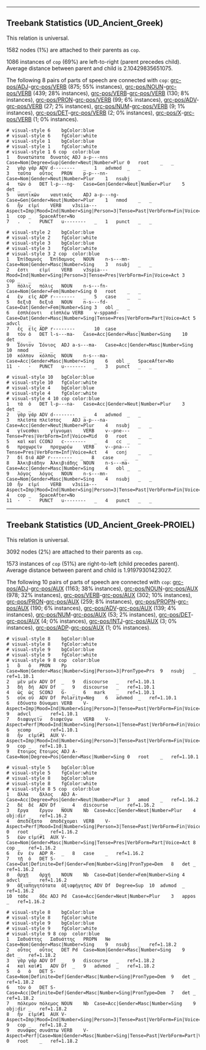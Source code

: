 

--------------------------------------------------------------------------------

## Treebank Statistics (UD_Ancient_Greek)

This relation is universal.

1582 nodes (1%) are attached to their parents as `cop`.

1086 instances of `cop` (69%) are left-to-right (parent precedes child).
Average distance between parent and child is 2.10429835651075.

The following 8 pairs of parts of speech are connected with `cop`: [grc-pos/ADJ]()-[grc-pos/VERB]() (875; 55% instances), [grc-pos/NOUN]()-[grc-pos/VERB]() (439; 28% instances), [grc-pos/VERB]()-[grc-pos/VERB]() (130; 8% instances), [grc-pos/PRON]()-[grc-pos/VERB]() (99; 6% instances), [grc-pos/ADV]()-[grc-pos/VERB]() (27; 2% instances), [grc-pos/NUM]()-[grc-pos/VERB]() (9; 1% instances), [grc-pos/DET]()-[grc-pos/VERB]() (2; 0% instances), [grc-pos/X]()-[grc-pos/VERB]() (1; 0% instances).


~~~ conllu
# visual-style 6	bgColor:blue
# visual-style 6	fgColor:white
# visual-style 1	bgColor:blue
# visual-style 1	fgColor:white
# visual-style 1 6 cop	color:blue
1	δυνατώτατα	δυνατός	ADJ	a-p---nns	Case=Nom|Degree=Sup|Gender=Neut|Number=Plur	0	root	_	_
2	γὰρ	γάρ	ADV	d--------	_	1	advmod	_	_
3	ταῦτα	οὗτος	PRON	p-p---nn-	Case=Nom|Gender=Neut|Number=Plur	1	nsubj	_	_
4	τῶν	ὁ	DET	l-p---ng-	Case=Gen|Gender=Neut|Number=Plur	5	det	_	_
5	ναυτικῶν	ναυτικός	ADJ	a-p---ng-	Case=Gen|Gender=Neut|Number=Plur	1	nmod	_	_
6	ἦν	εἰμί	VERB	v3siia---	Aspect=Imp|Mood=Ind|Number=Sing|Person=3|Tense=Past|VerbForm=Fin|Voice=Act	1	cop	_	SpaceAfter=No
7	.	.	PUNCT	u--------	_	1	punct	_	_

~~~


~~~ conllu
# visual-style 2	bgColor:blue
# visual-style 2	fgColor:white
# visual-style 3	bgColor:blue
# visual-style 3	fgColor:white
# visual-style 3 2 cop	color:blue
1	Ἐπίδαμνός	Ἐπίδαμνος	NOUN	n-s---mn-	Case=Nom|Gender=Masc|Number=Sing	3	nsubj	_	_
2	ἐστι	εἰμί	VERB	v3spia---	Mood=Ind|Number=Sing|Person=3|Tense=Pres|VerbForm=Fin|Voice=Act	3	cop	_	_
3	πόλις	πόλις	NOUN	n-s---fn-	Case=Nom|Gender=Fem|Number=Sing	0	root	_	_
4	ἐν	εἰς	ADP	r--------	_	5	case	_	_
5	δεξιᾷ	δεξιά	NOUN	n-s---fd-	Case=Dat|Gender=Fem|Number=Sing	3	obl	_	_
6	ἐσπλέοντι	εἰσπλέω	VERB	v-sppamd-	Case=Dat|Gender=Masc|Number=Sing|Tense=Pres|VerbForm=Part|Voice=Act	5	advcl	_	_
7	ἐς	εἰς	ADP	r--------	_	10	case	_	_
8	τὸν	ὁ	DET	l-s---ma-	Case=Acc|Gender=Masc|Number=Sing	10	det	_	_
9	Ἰόνιον	Ἰόνιος	ADJ	a-s---ma-	Case=Acc|Gender=Masc|Number=Sing	10	nmod	_	_
10	κόλπον	κόλπος	NOUN	n-s---ma-	Case=Acc|Gender=Masc|Number=Sing	6	obl	_	SpaceAfter=No
11	·	·	PUNCT	u--------	_	3	punct	_	_

~~~


~~~ conllu
# visual-style 10	bgColor:blue
# visual-style 10	fgColor:white
# visual-style 4	bgColor:blue
# visual-style 4	fgColor:white
# visual-style 4 10 cop	color:blue
1	τὰ	ὁ	DET	l-p---na-	Case=Acc|Gender=Neut|Number=Plur	3	det	_	_
2	γὰρ	γάρ	ADV	d--------	_	4	advmod	_	_
3	πλεῖστα	πλεῖστος	ADJ	a-p---na-	Case=Acc|Gender=Neut|Number=Plur	4	nsubj	_	_
4	γίνεσθαι	γίγνομαι	VERB	v--pne---	Tense=Pres|VerbForm=Inf|Voice=Mid	0	root	_	_
5	καὶ	καί	CCONJ	c--------	_	4	cc	_	_
6	προχωρεῖν	προχωρέω	VERB	v--pna---	Tense=Pres|VerbForm=Inf|Voice=Act	4	conj	_	_
7	δἰ	διά	ADP	r--------	_	8	case	_	_
8	Ἀλκιβιάδην	Ἀλκιβιάδης	NOUN	n-s---ma-	Case=Acc|Gender=Masc|Number=Sing	4	obl	_	_
9	λόγος	λόγος	NOUN	n-s---mn-	Case=Nom|Gender=Masc|Number=Sing	4	nsubj	_	_
10	ἦν	εἰμί	VERB	v3siia---	Aspect=Imp|Mood=Ind|Number=Sing|Person=3|Tense=Past|VerbForm=Fin|Voice=Act	4	cop	_	SpaceAfter=No
11	·	·	PUNCT	u--------	_	4	punct	_	_

~~~




--------------------------------------------------------------------------------

## Treebank Statistics (UD_Ancient_Greek-PROIEL)

This relation is universal.

3092 nodes (2%) are attached to their parents as `cop`.

1573 instances of `cop` (51%) are right-to-left (child precedes parent).
Average distance between parent and child is 1.91979301423027.

The following 10 pairs of parts of speech are connected with `cop`: [grc-pos/ADJ]()-[grc-pos/AUX]() (1163; 38% instances), [grc-pos/NOUN]()-[grc-pos/AUX]() (978; 32% instances), [grc-pos/VERB]()-[grc-pos/AUX]() (302; 10% instances), [grc-pos/PRON]()-[grc-pos/AUX]() (259; 8% instances), [grc-pos/PROPN]()-[grc-pos/AUX]() (190; 6% instances), [grc-pos/ADV]()-[grc-pos/AUX]() (139; 4% instances), [grc-pos/NUM]()-[grc-pos/AUX]() (53; 2% instances), [grc-pos/DET]()-[grc-pos/AUX]() (4; 0% instances), [grc-pos/INTJ]()-[grc-pos/AUX]() (3; 0% instances), [grc-pos/ADP]()-[grc-pos/AUX]() (1; 0% instances).


~~~ conllu
# visual-style 8	bgColor:blue
# visual-style 8	fgColor:white
# visual-style 9	bgColor:blue
# visual-style 9	fgColor:white
# visual-style 9 8 cop	color:blue
1	ὃ	ὁ	PRON	Pp	Case=Nom|Gender=Masc|Number=Sing|Person=3|PronType=Prs	9	nsubj	_	ref=1.10.1
2	μὲν	μέν	ADV	Df	_	9	discourse	_	ref=1.10.1
3	δὴ	δή	ADV	Df	_	9	discourse	_	ref=1.10.1
4	ὡς	ὡς	SCONJ	G-	_	6	mark	_	ref=1.10.1
5	οὐκ	οὐ	ADV	Df	Polarity=Neg	6	advmod	_	ref=1.10.1
6	ἐδύνατο	δύναμαι	VERB	V-	Aspect=Imp|Mood=Ind|Number=Sing|Person=3|Tense=Past|VerbForm=Fin|Voice=Mid	9	advcl	_	ref=1.10.1
7	διαφυγεῖν	διαφεύγω	VERB	V-	Aspect=Perf|Mood=Ind|Number=Sing|Person=1|Tense=Past|VerbForm=Fin|Voice=Act	6	xcomp	_	ref=1.10.1
8	ἦν	εἰμί#1	AUX	V-	Aspect=Imp|Mood=Ind|Number=Sing|Person=3|Tense=Past|VerbForm=Fin|Voice=Act	9	cop	_	ref=1.10.1
9	ἕτοιμος	ἕτοιμος	ADJ	A-	Case=Nom|Degree=Pos|Gender=Masc|Number=Sing	0	root	_	ref=1.10.1

~~~


~~~ conllu
# visual-style 5	bgColor:blue
# visual-style 5	fgColor:white
# visual-style 8	bgColor:blue
# visual-style 8	fgColor:white
# visual-style 8 5 cop	color:blue
1	ἄλλα	ἄλλος	ADJ	A-	Case=Acc|Degree=Pos|Gender=Neut|Number=Plur	3	amod	_	ref=1.16.2
2	δὲ	δέ	ADV	Df	_	4	discourse	_	ref=1.16.2
3	ἔργα	ἔργον	NOUN	Nb	Case=Acc|Gender=Neut|Number=Plur	4	obj:dir	_	ref=1.16.2
4	ἀπεδέξατο	ἀποδέχομαι	VERB	V-	Aspect=Perf|Mood=Ind|Number=Sing|Person=3|Tense=Past|VerbForm=Fin|Voice=Mid	0	root	_	ref=1.16.2
5	ἐὼν	εἰμί#1	AUX	V-	Case=Nom|Gender=Masc|Number=Sing|Tense=Pres|VerbForm=Part|Voice=Act	8	cop	_	ref=1.16.2
6	ἐν	ἐν	ADP	R-	_	8	case	_	ref=1.16.2
7	τῇ	ὁ	DET	S-	Case=Dat|Definite=Def|Gender=Fem|Number=Sing|PronType=Dem	8	det	_	ref=1.16.2
8	ἀρχῇ	ἀρχή	NOUN	Nb	Case=Dat|Gender=Fem|Number=Sing	4	advcl	_	ref=1.16.2
9	ἀξιαπηγητότατα	ἀξιαφήγητος	ADV	Df	Degree=Sup	10	advmod	_	ref=1.16.2
10	τάδε	ὅδε	ADJ	Pd	Case=Acc|Gender=Neut|Number=Plur	3	appos	_	ref=1.16.2

~~~


~~~ conllu
# visual-style 8	bgColor:blue
# visual-style 8	fgColor:white
# visual-style 9	bgColor:blue
# visual-style 9	fgColor:white
# visual-style 9 8 cop	color:blue
1	Σαδυάττης	Σαδυάττης	PROPN	Ne	Case=Nom|Gender=Masc|Number=Sing	9	nsubj	_	ref=1.18.2
2	οὗτος	οὗτος	DET	Pd	Case=Nom|Gender=Masc|Number=Sing	9	det	_	ref=1.18.2
3	γὰρ	γάρ	ADV	Df	_	9	discourse	_	ref=1.18.2
4	καὶ	καί#1	ADV	Df	_	9	advmod	_	ref=1.18.2
5	ὁ	ὁ	DET	S-	Case=Nom|Definite=Def|Gender=Masc|Number=Sing|PronType=Dem	9	det	_	ref=1.18.2
6	τὸν	ὁ	DET	S-	Case=Acc|Definite=Def|Gender=Masc|Number=Sing|PronType=Dem	7	det	_	ref=1.18.2
7	πόλεμον	πόλεμος	NOUN	Nb	Case=Acc|Gender=Masc|Number=Sing	9	obj:dir	_	ref=1.18.2
8	ἦν	εἰμί#1	AUX	V-	Aspect=Imp|Mood=Ind|Number=Sing|Person=3|Tense=Past|VerbForm=Fin|Voice=Act	9	cop	_	ref=1.18.2
9	συνάψας	συνάπτω	VERB	V-	Aspect=Perf|Case=Nom|Gender=Masc|Number=Sing|Tense=Past|VerbForm=Part|Voice=Act	0	root	_	ref=1.18.2

~~~


